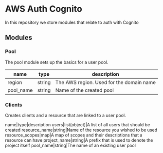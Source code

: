 # AWS Auth Cognito

In this repository we store modules that relate to auth with Cognito

## Modules

### Pool

The pool module sets up the basics for a user pool.

name|type|description
---|---|---
region|string|The AWS region. Used for the domain name
pool_name|string|Name of the created pool

### Clients

Creates clients and a resource that are linked to a user pool.

name|type|description
users|list(object)|A list of all users that should be created 
resource_name|string|Name of the resource you wished to be used
resource_scopes|map|A map of scopes and their descriptions that a resource can have
project_name|string|A prefix that is used to denote the project itself
pool_name|string|The name of an existing user pool
